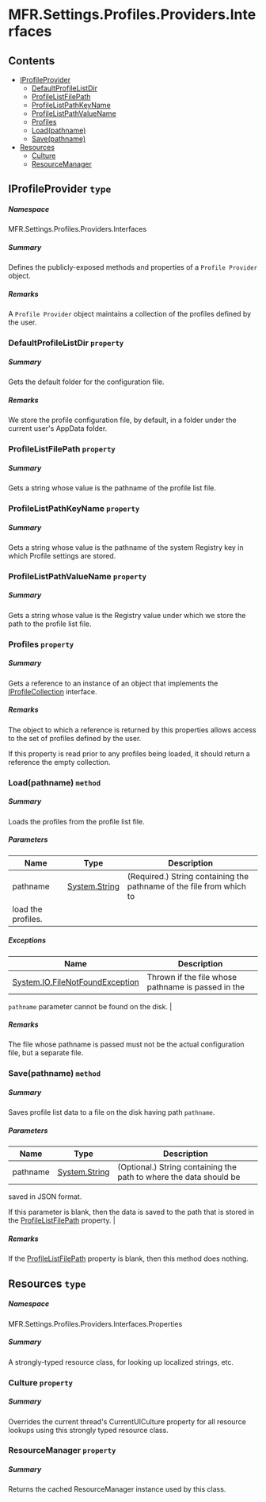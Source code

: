 <a name='assembly'></a>
# MFR.Settings.Profiles.Providers.Interfaces

## Contents

- [IProfileProvider](#T-MFR-Settings-Profiles-Providers-Interfaces-IProfileProvider 'MFR.Settings.Profiles.Providers.Interfaces.IProfileProvider')
  - [DefaultProfileListDir](#P-MFR-Settings-Profiles-Providers-Interfaces-IProfileProvider-DefaultProfileListDir 'MFR.Settings.Profiles.Providers.Interfaces.IProfileProvider.DefaultProfileListDir')
  - [ProfileListFilePath](#P-MFR-Settings-Profiles-Providers-Interfaces-IProfileProvider-ProfileListFilePath 'MFR.Settings.Profiles.Providers.Interfaces.IProfileProvider.ProfileListFilePath')
  - [ProfileListPathKeyName](#P-MFR-Settings-Profiles-Providers-Interfaces-IProfileProvider-ProfileListPathKeyName 'MFR.Settings.Profiles.Providers.Interfaces.IProfileProvider.ProfileListPathKeyName')
  - [ProfileListPathValueName](#P-MFR-Settings-Profiles-Providers-Interfaces-IProfileProvider-ProfileListPathValueName 'MFR.Settings.Profiles.Providers.Interfaces.IProfileProvider.ProfileListPathValueName')
  - [Profiles](#P-MFR-Settings-Profiles-Providers-Interfaces-IProfileProvider-Profiles 'MFR.Settings.Profiles.Providers.Interfaces.IProfileProvider.Profiles')
  - [Load(pathname)](#M-MFR-Settings-Profiles-Providers-Interfaces-IProfileProvider-Load-System-String- 'MFR.Settings.Profiles.Providers.Interfaces.IProfileProvider.Load(System.String)')
  - [Save(pathname)](#M-MFR-Settings-Profiles-Providers-Interfaces-IProfileProvider-Save-System-String- 'MFR.Settings.Profiles.Providers.Interfaces.IProfileProvider.Save(System.String)')
- [Resources](#T-MFR-Settings-Profiles-Providers-Interfaces-Properties-Resources 'MFR.Settings.Profiles.Providers.Interfaces.Properties.Resources')
  - [Culture](#P-MFR-Settings-Profiles-Providers-Interfaces-Properties-Resources-Culture 'MFR.Settings.Profiles.Providers.Interfaces.Properties.Resources.Culture')
  - [ResourceManager](#P-MFR-Settings-Profiles-Providers-Interfaces-Properties-Resources-ResourceManager 'MFR.Settings.Profiles.Providers.Interfaces.Properties.Resources.ResourceManager')

<a name='T-MFR-Settings-Profiles-Providers-Interfaces-IProfileProvider'></a>
## IProfileProvider `type`

##### Namespace

MFR.Settings.Profiles.Providers.Interfaces

##### Summary

Defines the publicly-exposed methods and properties of a
`
            Profile
            Provider
            `
object.

##### Remarks

A `Profile Provider` object maintains a collection of the profiles
defined by the user.

<a name='P-MFR-Settings-Profiles-Providers-Interfaces-IProfileProvider-DefaultProfileListDir'></a>
### DefaultProfileListDir `property`

##### Summary

Gets the default folder for the configuration file.

##### Remarks

We store the profile configuration file, by default, in a folder
under the current user's AppData folder.

<a name='P-MFR-Settings-Profiles-Providers-Interfaces-IProfileProvider-ProfileListFilePath'></a>
### ProfileListFilePath `property`

##### Summary

Gets a string whose value is the pathname of the profile list file.

<a name='P-MFR-Settings-Profiles-Providers-Interfaces-IProfileProvider-ProfileListPathKeyName'></a>
### ProfileListPathKeyName `property`

##### Summary

Gets a string whose value is the pathname of the system Registry key
in which Profile settings are stored.

<a name='P-MFR-Settings-Profiles-Providers-Interfaces-IProfileProvider-ProfileListPathValueName'></a>
### ProfileListPathValueName `property`

##### Summary

Gets a string whose value is the Registry value under which we store
the path to the profile list file.

<a name='P-MFR-Settings-Profiles-Providers-Interfaces-IProfileProvider-Profiles'></a>
### Profiles `property`

##### Summary

Gets a reference to an instance of an object that implements the
[IProfileCollection](#T-MFR-Settings-Profiles-Collections-Interfaces-IProfileCollection 'MFR.Settings.Profiles.Collections.Interfaces.IProfileCollection')
interface.

##### Remarks

The object to which a reference is returned by this properties
allows access to the set of profiles defined by the user.



If this property is read prior to any profiles being loaded, it
should return a reference the empty collection.

<a name='M-MFR-Settings-Profiles-Providers-Interfaces-IProfileProvider-Load-System-String-'></a>
### Load(pathname) `method`

##### Summary

Loads the profiles from the profile list file.

##### Parameters

| Name | Type | Description |
| ---- | ---- | ----------- |
| pathname | [System.String](http://msdn.microsoft.com/query/dev14.query?appId=Dev14IDEF1&l=EN-US&k=k:System.String 'System.String') | (Required.) String containing the pathname of the file from which to
load the profiles. |

##### Exceptions

| Name | Description |
| ---- | ----------- |
| [System.IO.FileNotFoundException](http://msdn.microsoft.com/query/dev14.query?appId=Dev14IDEF1&l=EN-US&k=k:System.IO.FileNotFoundException 'System.IO.FileNotFoundException') | Thrown if the file whose pathname is passed in the
`pathname`
parameter cannot be found on the disk. |

##### Remarks

The file whose pathname is passed must not be the actual
configuration file, but a separate file.

<a name='M-MFR-Settings-Profiles-Providers-Interfaces-IProfileProvider-Save-System-String-'></a>
### Save(pathname) `method`

##### Summary

Saves profile list data to a file on the disk having path
`pathname`.

##### Parameters

| Name | Type | Description |
| ---- | ---- | ----------- |
| pathname | [System.String](http://msdn.microsoft.com/query/dev14.query?appId=Dev14IDEF1&l=EN-US&k=k:System.String 'System.String') | (Optional.) String containing the path to where the data should be
saved in JSON format.



If this parameter is blank, then the data is saved to the path that
is stored in the
[ProfileListFilePath](#P-MFR-Settings-Profiles-Providers-Interfaces-IProfileProvider-ProfileListFilePath 'MFR.Settings.Profiles.Providers.Interfaces.IProfileProvider.ProfileListFilePath')
property. |

##### Remarks

If the
[ProfileListFilePath](#P-MFR-Settings-Profiles-Providers-Interfaces-IProfileProvider-ProfileListFilePath 'MFR.Settings.Profiles.Providers.Interfaces.IProfileProvider.ProfileListFilePath')
property is blank, then this method does nothing.

<a name='T-MFR-Settings-Profiles-Providers-Interfaces-Properties-Resources'></a>
## Resources `type`

##### Namespace

MFR.Settings.Profiles.Providers.Interfaces.Properties

##### Summary

A strongly-typed resource class, for looking up localized strings, etc.

<a name='P-MFR-Settings-Profiles-Providers-Interfaces-Properties-Resources-Culture'></a>
### Culture `property`

##### Summary

Overrides the current thread's CurrentUICulture property for all
  resource lookups using this strongly typed resource class.

<a name='P-MFR-Settings-Profiles-Providers-Interfaces-Properties-Resources-ResourceManager'></a>
### ResourceManager `property`

##### Summary

Returns the cached ResourceManager instance used by this class.
